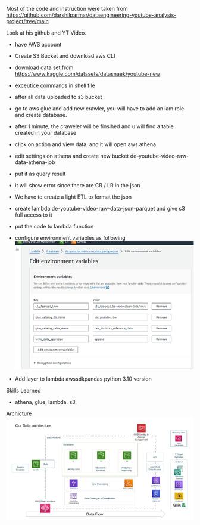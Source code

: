 Most of the code and instruction were taken from 
https://github.com/darshilparmar/dataengineering-youtube-analysis-project/tree/main

Look at his github and YT Video.

- have AWS account
- Create S3 Bucket and download aws CLI
- download data set from https://www.kaggle.com/datasets/datasnaek/youtube-new
- exceutice commands in shell file
- after all data uploaded to s3 bucket
- go to aws glue and add new crawler, you will have to add an iam role and create database.
- after 1 minute, the craweler will be finsihed and u will find a table created in your database
- click on action and view data, and it will open aws athena
- edit settings on athena and create new bucket de-youtube-video-raw-data-athena-job
- put it as query result
- it will show error since there are CR / LR in the json
- We have to create a light ETL to format the json
- create lambda de-youtube-video-raw-data-json-parquet and give s3 full access to it
- put the code to lambda function
- configure environment variables as following
![alt text](image.png)

- Add layer to lambda awssdkpandas python 3.10 version

Skills Learned
- athena, glue, lambda, s3, 

Archicture
![alt text](image-1.png)